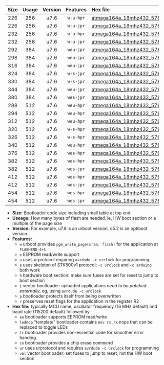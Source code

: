 |Size|Usage|Version|Features|Hex file|
|:-:|:-:|:-:|:-:|:--|
|226|256|u7.6|`w-u-hpr`|[atmega164a_18mhz432_57600bps_ur.hex](https://raw.githubusercontent.com/stefanrueger/urboot/main/atmega164a_18mhz432_57600bps_ur.hex)|
|226|256|u7.6|`w-u-jpr`|[atmega164a_18mhz432_57600bps_ur_vbl.hex](https://raw.githubusercontent.com/stefanrueger/urboot/main/atmega164a_18mhz432_57600bps_ur_vbl.hex)|
|232|256|u7.6|`w-u-hpr`|[atmega164a_18mhz432_57600bps_lednop_ur.hex](https://raw.githubusercontent.com/stefanrueger/urboot/main/atmega164a_18mhz432_57600bps_lednop_ur.hex)|
|232|256|u7.6|`w-u-jpr`|[atmega164a_18mhz432_57600bps_lednop_ur_vbl.hex](https://raw.githubusercontent.com/stefanrueger/urboot/main/atmega164a_18mhz432_57600bps_lednop_ur_vbl.hex)|
|292|384|u7.6|`weu-jpr`|[atmega164a_18mhz432_57600bps_ee_ur_vbl.hex](https://raw.githubusercontent.com/stefanrueger/urboot/main/atmega164a_18mhz432_57600bps_ee_ur_vbl.hex)|
|298|384|u7.6|`weu-jpr`|[atmega164a_18mhz432_57600bps_ee_lednop_ur_vbl.hex](https://raw.githubusercontent.com/stefanrueger/urboot/main/atmega164a_18mhz432_57600bps_ee_lednop_ur_vbl.hex)|
|316|384|u7.6|`weu-jpr`|[atmega164a_18mhz432_57600bps_ee_lednop_fr_ur_vbl.hex](https://raw.githubusercontent.com/stefanrueger/urboot/main/atmega164a_18mhz432_57600bps_ee_lednop_fr_ur_vbl.hex)|
|324|384|u7.6|`w-s-jpr`|[atmega164a_18mhz432_57600bps_vbl.hex](https://raw.githubusercontent.com/stefanrueger/urboot/main/atmega164a_18mhz432_57600bps_vbl.hex)|
|330|384|u7.6|`w-s-jpr`|[atmega164a_18mhz432_57600bps_lednop_vbl.hex](https://raw.githubusercontent.com/stefanrueger/urboot/main/atmega164a_18mhz432_57600bps_lednop_vbl.hex)|
|344|384|u7.6|`weu-jpr`|[atmega164a_18mhz432_57600bps_ee_lednop_fr_ce_ur_vbl.hex](https://raw.githubusercontent.com/stefanrueger/urboot/main/atmega164a_18mhz432_57600bps_ee_lednop_fr_ce_ur_vbl.hex)|
|380|384|u7.6|`wes-jpr`|[atmega164a_18mhz432_57600bps_ee_vbl.hex](https://raw.githubusercontent.com/stefanrueger/urboot/main/atmega164a_18mhz432_57600bps_ee_vbl.hex)|
|288|512|u7.6|`weu-hpr`|[atmega164a_18mhz432_57600bps_ee_ur.hex](https://raw.githubusercontent.com/stefanrueger/urboot/main/atmega164a_18mhz432_57600bps_ee_ur.hex)|
|294|512|u7.6|`weu-hpr`|[atmega164a_18mhz432_57600bps_ee_lednop_ur.hex](https://raw.githubusercontent.com/stefanrueger/urboot/main/atmega164a_18mhz432_57600bps_ee_lednop_ur.hex)|
|312|512|u7.6|`weu-hpr`|[atmega164a_18mhz432_57600bps_ee_lednop_fr_ur.hex](https://raw.githubusercontent.com/stefanrueger/urboot/main/atmega164a_18mhz432_57600bps_ee_lednop_fr_ur.hex)|
|320|512|u7.6|`w-s-hpr`|[atmega164a_18mhz432_57600bps.hex](https://raw.githubusercontent.com/stefanrueger/urboot/main/atmega164a_18mhz432_57600bps.hex)|
|326|512|u7.6|`w-s-hpr`|[atmega164a_18mhz432_57600bps_lednop.hex](https://raw.githubusercontent.com/stefanrueger/urboot/main/atmega164a_18mhz432_57600bps_lednop.hex)|
|340|512|u7.6|`weu-hpr`|[atmega164a_18mhz432_57600bps_ee_lednop_fr_ce_ur.hex](https://raw.githubusercontent.com/stefanrueger/urboot/main/atmega164a_18mhz432_57600bps_ee_lednop_fr_ce_ur.hex)|
|376|512|u7.6|`wes-hpr`|[atmega164a_18mhz432_57600bps_ee.hex](https://raw.githubusercontent.com/stefanrueger/urboot/main/atmega164a_18mhz432_57600bps_ee.hex)|
|382|512|u7.6|`wes-hpr`|[atmega164a_18mhz432_57600bps_ee_lednop.hex](https://raw.githubusercontent.com/stefanrueger/urboot/main/atmega164a_18mhz432_57600bps_ee_lednop.hex)|
|382|512|u7.6|`wes-jpr`|[atmega164a_18mhz432_57600bps_ee_lednop_vbl.hex](https://raw.githubusercontent.com/stefanrueger/urboot/main/atmega164a_18mhz432_57600bps_ee_lednop_vbl.hex)|
|412|512|u7.6|`wes-hpr`|[atmega164a_18mhz432_57600bps_ee_lednop_fr.hex](https://raw.githubusercontent.com/stefanrueger/urboot/main/atmega164a_18mhz432_57600bps_ee_lednop_fr.hex)|
|412|512|u7.6|`wes-jpr`|[atmega164a_18mhz432_57600bps_ee_lednop_fr_vbl.hex](https://raw.githubusercontent.com/stefanrueger/urboot/main/atmega164a_18mhz432_57600bps_ee_lednop_fr_vbl.hex)|
|454|512|u7.6|`wes-hpr`|[atmega164a_18mhz432_57600bps_ee_lednop_fr_ce.hex](https://raw.githubusercontent.com/stefanrueger/urboot/main/atmega164a_18mhz432_57600bps_ee_lednop_fr_ce.hex)|
|454|512|u7.6|`wes-jpr`|[atmega164a_18mhz432_57600bps_ee_lednop_fr_ce_vbl.hex](https://raw.githubusercontent.com/stefanrueger/urboot/main/atmega164a_18mhz432_57600bps_ee_lednop_fr_ce_vbl.hex)|

- **Size:** Bootloader code size including small table at top end
- **Useage:** How many bytes of flash are needed, ie, HW boot section or a multiple of the page size
- **Version:** For example, u7.6 is an urboot version, o5.2 is an optiboot version
- **Features:**
  + `w` urboot provides `pgm_write_page(sram, flash)` for the application at `FLASHEND-4+1`
  + `e` EEPROM read/write support
  + `u` uses urprotocol requiring `avrdude -c urclock` for programming
  + `s` uses skeleton of STK500v1 protocol; `-c urclock` and `-c arduino` both work
  + `h` hardware boot section: make sure fuses are set for reset to jump to boot section
  + `j` vector bootloader: uploaded applications *need to be patched externally*, eg, using `avrdude -c urclock`
  + `p` bootloader protects itself from being overwritten
  + `r` preserves reset flags for the application in the register R2
- **Hex file:** typically MCU name, oscillator frequency (16 MHz default) and baud rate (115200 default) followed by
  + `ee` bootloader supports EEPROM read/write
  + `lednop` "template" bootloader contains `mov rx,rx` nops that can be replaced to toggle LEDs
  + `fr` bootloader provides non-essential code for smoother error handing
  + `ce` bootloader provides a chip erase command
  + `ur` uses urprotocol and requires `avrdude -c urclock` for programming
  + `vbl` vector bootloader: set fuses to jump to reset, not the HW boot section
